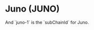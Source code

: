 # Juno (JUNO)

<!--@include: ./_cosmos.md{,12}--> And `juno-1` is the `subChainId` for Juno.

<div ref="refDetectWallet"/>

<!--@include: ./_cosmos.md{14,}-->

<div ref="refDetectWallet"/>

<script setup>
import { createElement } from 'react'
import { createRoot } from 'react-dom/client'
import { ref, onMounted } from 'vue'

import DetectWallet from '../components/DetectWallet.jsx'

const refDetectWallet = ref()
const refConnectWallet = ref()
onMounted(() => {
  const rootDetectWallet = createRoot(refDetectWallet.value)
  rootDetectWallet.render(createElement(DetectWallet, {
    chainId: 'cosmos',
    subChainId: 'juno-1',
  }, null))
})
</script>
